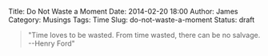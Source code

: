 Title: Do Not Waste a Moment 
Date: 2014-02-20 18:00
Author: James 
Category: Musings
Tags: Time
Slug: do-not-waste-a-moment
Status: draft

> "Time loves to be wasted. From time wasted, there can be no salvage. --Henry Ford"
